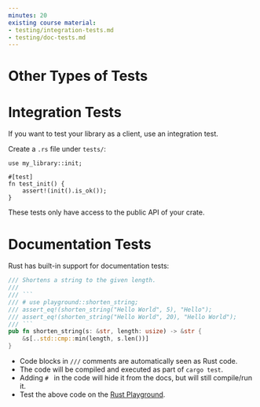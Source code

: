 ```yaml
---
minutes: 20
existing course material:
- testing/integration-tests.md
- testing/doc-tests.md
---
```


<!-- NOTES:
Testing in more detail: Integration tests (separate crate with tests), documentation tests
-->
# Other Types of Tests

# Integration Tests

If you want to test your library as a client, use an integration test.

Create a `.rs` file under `tests/`:

```rust,ignore
use my_library::init;

#[test]
fn test_init() {
    assert!(init().is_ok());
}
```

These tests only have access to the public API of your crate.
# Documentation Tests

Rust has built-in support for documentation tests:

```rust
/// Shortens a string to the given length.
///
/// ```
/// # use playground::shorten_string;
/// assert_eq!(shorten_string("Hello World", 5), "Hello");
/// assert_eq!(shorten_string("Hello World", 20), "Hello World");
/// ```
pub fn shorten_string(s: &str, length: usize) -> &str {
    &s[..std::cmp::min(length, s.len())]
}
```

* Code blocks in `///` comments are automatically seen as Rust code.
* The code will be compiled and executed as part of `cargo test`.
* Adding `# ` in the code will hide it from the docs, but will still compile/run it.
* Test the above code on the [Rust Playground](https://play.rust-lang.org/?version=stable&mode=debug&edition=2021&gist=3ce2ad13ea1302f6572cb15cd96becf0).
